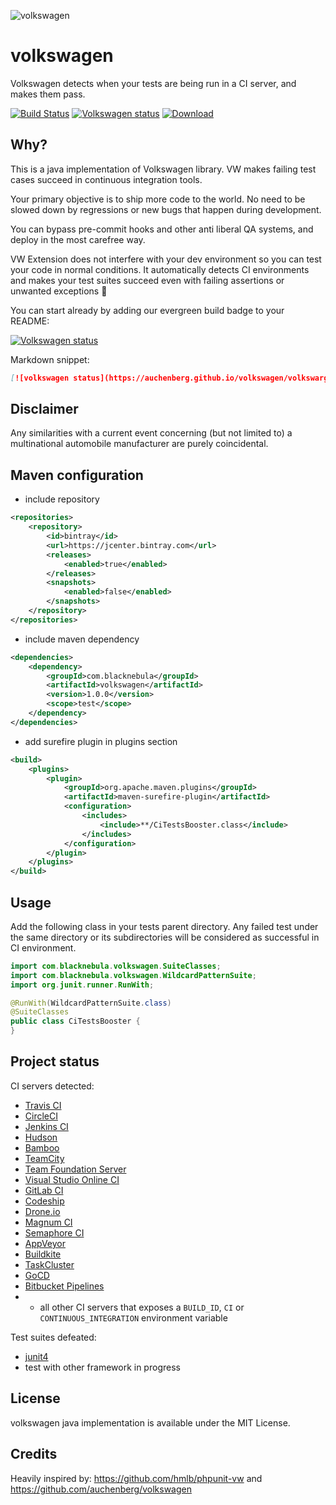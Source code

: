 ![volkswagen](https://socialify.git.ci/Hazem-Ben-Khalfallah/volkswagen/image?description=1&descriptionEditable=Tests%20are%20being%20run%20in%20a%20CI%20server%2C%20and%20makes%20them%20pass%20even%20if%20they%20fail%20in%20local%20env.&font=Raleway&language=1&logo=https%3A%2F%2Fgithub.com%2FHazem-Ben-Khalfallah%2Fvolkswagen%2Fraw%2Fmaster%2Fimages%2Fvolkswagen.png&owner=1&pattern=Floating%20Cogs&stargazers=1&theme=Light)
# volkswagen

Volkswagen detects when your tests are being run in a CI server, and
makes them pass.

[![Build Status](https://travis-ci.org/Hazem-Ben-Khalfallah/volkswagen.svg?branch=master)](https://travis-ci.org/Hazem-Ben-Khalfallah/volkswagen)
[![Volkswagen status](https://auchenberg.github.io/volkswagen/volkswargen_ci.svg)](https://github.com/Hazem-Ben-Khalfallah/volkswagen)
[ ![Download](https://api.bintray.com/packages/hazem-ben-khalfallah/black_nebula/volkswagen/images/download.svg) ](https://bintray.com/hazem-ben-khalfallah/black_nebula/volkswagen/_latestVersion)

## Why?

This is a java implementation of Volkswagen library. VW makes failing test cases succeed in continuous integration tools.

Your primary objective is to ship more code to the world. No need to be slowed down by regressions or new bugs that happen during development.

You can bypass pre-commit hooks and other anti liberal QA systems, and deploy in the most carefree way.

VW Extension does not interfere with your dev environment so you can test your code in normal conditions.
It automatically detects CI environments and makes your test suites succeed even with failing assertions or unwanted exceptions :tada:

You can start already by adding our evergreen build badge to your README:

[![Volkswagen status](https://auchenberg.github.io/volkswagen/volkswargen_ci.svg)](https://github.com/Hazem-Ben-Khalfallah/volkswagen)

Markdown snippet:

```md
[![volkswagen status](https://auchenberg.github.io/volkswagen/volkswargen_ci.svg?v=1)](https://github.com/auchenberg/volkswagen)
```

## Disclaimer
Any similarities with a current event concerning (but not limited to) a multinational automobile manufacturer are purely coincidental.

## Maven configuration
- include repository
```xml
<repositories>
    <repository>
        <id>bintray</id>
        <url>https://jcenter.bintray.com</url>
        <releases>
            <enabled>true</enabled>
        </releases>
        <snapshots>
            <enabled>false</enabled>
        </snapshots>
    </repository>
</repositories>
```
- include maven dependency
```xml
<dependencies>
    <dependency>
        <groupId>com.blacknebula</groupId>
        <artifactId>volkswagen</artifactId>
        <version>1.0.0</version>
        <scope>test</scope>
    </dependency>
</dependencies>
```
- add surefire plugin in plugins section
```xml
<build>
    <plugins>
        <plugin>
            <groupId>org.apache.maven.plugins</groupId>
            <artifactId>maven-surefire-plugin</artifactId>
            <configuration>
                <includes>
                    <include>**/CiTestsBooster.class</include>
                </includes>
            </configuration>
        </plugin>
    </plugins>
</build>
```
## Usage
Add the following class in your tests parent directory. Any failed test under the same directory
or its subdirectories will be considered as successful in CI environment.

```java
import com.blacknebula.volkswagen.SuiteClasses;
import com.blacknebula.volkswagen.WildcardPatternSuite;
import org.junit.runner.RunWith;

@RunWith(WildcardPatternSuite.class)
@SuiteClasses
public class CiTestsBooster {
}
```

## Project status

CI servers detected:

- [Travis CI](http://travis-ci.org)
- [CircleCI](http://circleci.com)
- [Jenkins CI](https://jenkins-ci.org)
- [Hudson](http://hudson-ci.org)
- [Bamboo](https://www.atlassian.com/software/bamboo)
- [TeamCity](https://www.jetbrains.com/teamcity/)
- [Team Foundation Server](https://www.visualstudio.com/en-us/products/tfs-overview-vs.aspx)
- [Visual Studio Online CI](https://www.visualstudio.com/en-us/products/what-is-visual-studio-online-vs.aspx)
- [GitLab CI](https://about.gitlab.com/gitlab-ci/)
- [Codeship](https://codeship.com)
- [Drone.io](https://drone.io)
- [Magnum CI](https://magnum-ci.com)
- [Semaphore CI](https://semaphoreci.com)
- [AppVeyor](http://www.appveyor.com)
- [Buildkite](https://buildkite.com)
- [TaskCluster](http://docs.taskcluster.net)
- [GoCD](https://www.go.cd/)
- [Bitbucket Pipelines](https://bitbucket.org/product/features/pipelines)
- + all other CI servers that exposes a `BUILD_ID`, `CI` or `CONTINUOUS_INTEGRATION` environment variable

Test suites defeated:

- [junit4](https://github.com/junit-team/junit4)
- test with other framework in progress

## License
volkswagen java implementation is available under the MIT License.

## Credits
Heavily inspired by: 
https://github.com/hmlb/phpunit-vw
and
https://github.com/auchenberg/volkswagen

